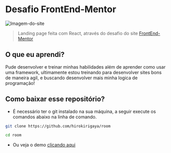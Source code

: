# Desafio FrontEnd-Mentor 

![Imagem-do-site](https://i.imgur.com/u8EciQ7.png)

> Landing page feita com React, através do desafio do site [FrontEnd-Mentor](https://frontendmentor.io)

## O que eu aprendi?

Pude desenvolver e treinar minhas habilidades além de aprender como usar uma framework, ultimamente estou treinando para desenvolver sites bons de maneira agil, e buscando desenvolver mais minha logica de programação!

 ## Como baixar esse repositório?

 - É necessário ter o git instalado na sua máquina, a seguir execute os comandos abaixo na linha de comando.

```bash
git clone https://github.com/hirokirigaya/room

cd room
```
- Ou veja o demo [clicando aqui](https://room.vercel.app/)